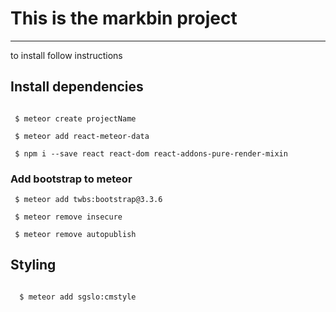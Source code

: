 # This is the markbin project
___
to install follow instructions

## Install dependencies

```

 $ meteor create projectName

 $ meteor add react-meteor-data

 $ npm i --save react react-dom react-addons-pure-render-mixin
```

### Add bootstrap to meteor 
```
 $ meteor add twbs:bootstrap@3.3.6
```

```
 $ meteor remove insecure
```

```
 $ meteor remove autopublish
```



## Styling

```

  $ meteor add sgslo:cmstyle
```




